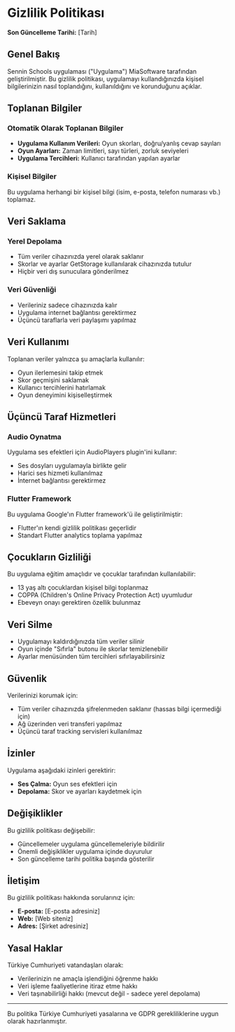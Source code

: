 # Gizlilik Politikası

**Son Güncelleme Tarihi:** [Tarih]

## Genel Bakış

Sennin Schools uygulaması ("Uygulama") MiaSoftware tarafından geliştirilmiştir. Bu gizlilik politikası, uygulamayı kullandığınızda kişisel bilgilerinizin nasıl toplandığını, kullanıldığını ve korunduğunu açıklar.

## Toplanan Bilgiler

### Otomatik Olarak Toplanan Bilgiler
- **Uygulama Kullanım Verileri:** Oyun skorları, doğru/yanlış cevap sayıları
- **Oyun Ayarları:** Zaman limitleri, sayı türleri, zorluk seviyeleri
- **Uygulama Tercihleri:** Kullanıcı tarafından yapılan ayarlar

### Kişisel Bilgiler
Bu uygulama herhangi bir kişisel bilgi (isim, e-posta, telefon numarası vb.) toplamaz.

## Veri Saklama

### Yerel Depolama
- Tüm veriler cihazınızda yerel olarak saklanır
- Skorlar ve ayarlar GetStorage kullanılarak cihazınızda tutulur
- Hiçbir veri dış sunuculara gönderilmez

### Veri Güvenliği
- Verileriniz sadece cihazınızda kalır
- Uygulama internet bağlantısı gerektirmez
- Üçüncü taraflarla veri paylaşımı yapılmaz

## Veri Kullanımı

Toplanan veriler yalnızca şu amaçlarla kullanılır:
- Oyun ilerlemesini takip etmek
- Skor geçmişini saklamak  
- Kullanıcı tercihlerini hatırlamak
- Oyun deneyimini kişiselleştirmek

## Üçüncü Taraf Hizmetleri

### Audio Oynatma
Uygulama ses efektleri için AudioPlayers plugin'ini kullanır:
- Ses dosyları uygulamayla birlikte gelir
- Harici ses hizmeti kullanılmaz
- İnternet bağlantısı gerektirmez

### Flutter Framework
Bu uygulama Google'ın Flutter framework'ü ile geliştirilmiştir:
- Flutter'ın kendi gizlilik politikası geçerlidir
- Standart Flutter analytics toplama yapılmaz

## Çocukların Gizliliği

Bu uygulama eğitim amaçlıdır ve çocuklar tarafından kullanılabilir:
- 13 yaş altı çocuklardan kişisel bilgi toplanmaz
- COPPA (Children's Online Privacy Protection Act) uyumludur
- Ebeveyn onayı gerektiren özellik bulunmaz

## Veri Silme

- Uygulamayı kaldırdığınızda tüm veriler silinir
- Oyun içinde "Sıfırla" butonu ile skorlar temizlenebilir
- Ayarlar menüsünden tüm tercihleri sıfırlayabilirsiniz

## Güvenlik

Verilerinizi korumak için:
- Tüm veriler cihazınızda şifrelenmeden saklanır (hassas bilgi içermediği için)
- Ağ üzerinden veri transferi yapılmaz
- Üçüncü taraf tracking servisleri kullanılmaz

## İzinler

Uygulama aşağıdaki izinleri gerektirir:
- **Ses Çalma:** Oyun ses efektleri için
- **Depolama:** Skor ve ayarları kaydetmek için

## Değişiklikler

Bu gizlilik politikası değişebilir:
- Güncellemeler uygulama güncellemeleriyle bildirilir
- Önemli değişiklikler uygulama içinde duyurulur
- Son güncelleme tarihi politika başında gösterilir

## İletişim

Bu gizlilik politikası hakkında sorularınız için:
- **E-posta:** [E-posta adresiniz]
- **Web:** [Web siteniz]
- **Adres:** [Şirket adresiniz]

## Yasal Haklar

Türkiye Cumhuriyeti vatandaşları olarak:
- Verilerinizin ne amaçla işlendiğini öğrenme hakkı
- Veri işleme faaliyetlerine itiraz etme hakkı
- Veri taşınabilirliği hakkı (mevcut değil - sadece yerel depolama)

---

Bu politika Türkiye Cumhuriyeti yasalarına ve GDPR gerekliliklerine uygun olarak hazırlanmıştır.
